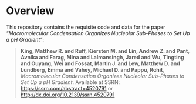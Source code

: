 # Overview

This repository contains the requisite code and data for the paper *"Macromolecular Condensation Organizes Nucleolar Sub-Phases to Set Up a pH Gradient"*:

>**King, Matthew R. and Ruff, Kiersten M. and Lin, Andrew Z. and Pant, Avnika and Farag, Mina and Lalmansingh, Jared and Wu, Tingting and Ouyang, Wei and Fossat, Martin J. and Lew, Matthew D. and Lundberg, Emma and Vahey, Michael D. and Pappu, Rohit**, *Macromolecular Condensation Organizes Nucleolar Sub-Phases to Set Up a pH Gradient*. Available at SSRN: https://ssrn.com/abstract=4520791 or http://dx.doi.org/10.2139/ssrn.4520791

